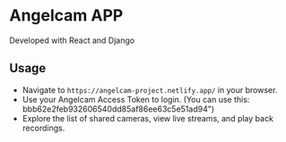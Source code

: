 # Angelcam APP

Developed with React and Django

## Usage

- Navigate to `https://angelcam-project.netlify.app/` in your browser.
- Use your Angelcam Access Token to login. (You can use this: bbb62e2feb932606540dd85af86ee63c5e51ad94")
- Explore the list of shared cameras, view live streams, and play back recordings.
